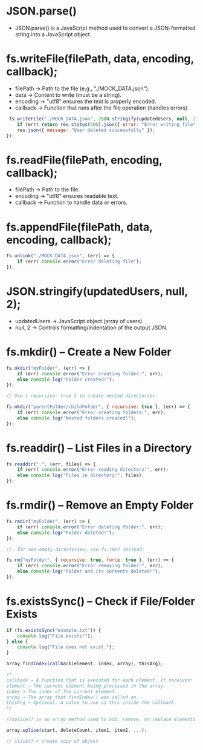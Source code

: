 # JSON.parse()
- JSON.parse() is a JavaScript method used to convert a JSON-formatted string into a JavaScript object.

# fs.writeFile(filePath, data, encoding, callback);
- filePath → Path to the file (e.g., "./MOCK_DATA.json").
- data → Content to write (must be a string).
- encoding → "utf8" ensures the text is properly encoded.
- callback → Function that runs after the file operation (handles errors)

``` js
 fs.writeFile("./MOCK_DATA.json", JSON.stringify(updatedUsers, null, 2), "utf8", (err) => {
    if (err) return res.status(500).json({ error: "Error writing file" });
    res.json({ message: "User deleted successfully" });
});

```

# fs.readFile(filePath, encoding, callback);
- filePath → Path to the file.
- encoding → "utf8" ensures readable text.
- callback → Function to handle data or errors.

# fs.appendFile(filePath, data, encoding, callback);

``` js
fs.unlink("./MOCK_DATA.json", (err) => {
    if (err) console.error("Error deleting file");
});
```

# JSON.stringify(updatedUsers, null, 2);
- updatedUsers → JavaScript object (array of users).
- null, 2 → Controls formatting/indentation of the output JSON.


# fs.mkdir() – Create a New Folder
``` js
fs.mkdir("myFolder", (err) => {
    if (err) console.error("Error creating folder:", err);
    else console.log("Folder created!");
});

// Use { recursive: true } to create nested directories:

fs.mkdir("parentFolder/childFolder", { recursive: true }, (err) => {
    if (err) console.error("Error creating folders:", err);
    else console.log("Nested folders created!");
});
```

# fs.readdir() – List Files in a Directory
``` js
fs.readdir(".", (err, files) => {
    if (err) console.error("Error reading directory:", err);
    else console.log("Files in directory:", files);
});
```

# fs.rmdir() – Remove an Empty Folder
``` js
fs.rmdir("myFolder", (err) => {
    if (err) console.error("Error deleting folder:", err);
    else console.log("Folder deleted!");
});

//💡 For non-empty directories, use fs.rm() instead:

fs.rm("myFolder", { recursive: true, force: true }, (err) => {
    if (err) console.error("Error removing folder:", err);
    else console.log("Folder and its contents deleted!");
});
```

# fs.existsSync() – Check if File/Folder Exists
``` js
if (fs.existsSync("example.txt")) {
    console.log("File exists!");
} else {
    console.log("File does not exist.");
}

```

``` js
array.findIndex(callback(element, index, array), thisArg);

/*
callback → A function that is executed for each element. It receives:
element → The current element being processed in the array.
index → The index of the current element.
array → The array that findIndex() was called on.
thisArg → Optional. A value to use as this inside the callback.
*/
```

``` js 
//splice() is an array method used to add, remove, or replace elements in an array at a specific position.

array.splice(start, deleteCount, item1, item2, ...);

```

```js
// slice()-> create copy of object
```